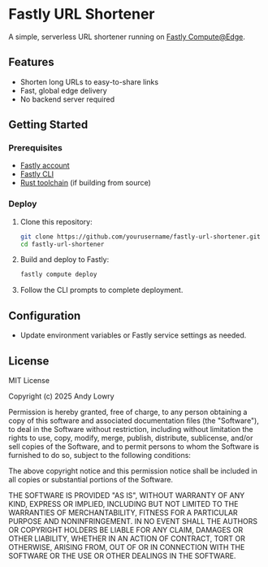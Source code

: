 # Fastly URL Shortener

A simple, serverless URL shortener running on [Fastly Compute@Edge](https://www.fastly.com/products/compute-at-edge).

## Features

- Shorten long URLs to easy-to-share links
- Fast, global edge delivery
- No backend server required

## Getting Started

### Prerequisites

- [Fastly account](https://developer.fastly.com/)
- [Fastly CLI](https://developer.fastly.com/reference/cli/)
- [Rust toolchain](https://www.rust-lang.org/tools/install) (if building from source)

### Deploy

1. Clone this repository:
    ```sh
    git clone https://github.com/yourusername/fastly-url-shortener.git
    cd fastly-url-shortener
    ```

2. Build and deploy to Fastly:
    ```sh
    fastly compute deploy
    ```

3. Follow the CLI prompts to complete deployment.


## Configuration

- Update environment variables or Fastly service settings as needed.

## License

MIT License

Copyright (c) 2025 Andy Lowry

Permission is hereby granted, free of charge, to any person obtaining a copy
of this software and associated documentation files (the "Software"), to deal
in the Software without restriction, including without limitation the rights
to use, copy, modify, merge, publish, distribute, sublicense, and/or sell
copies of the Software, and to permit persons to whom the Software is
furnished to do so, subject to the following conditions:

The above copyright notice and this permission notice shall be included in all
copies or substantial portions of the Software.

THE SOFTWARE IS PROVIDED "AS IS", WITHOUT WARRANTY OF ANY KIND, EXPRESS OR
IMPLIED, INCLUDING BUT NOT LIMITED TO THE WARRANTIES OF MERCHANTABILITY,
FITNESS FOR A PARTICULAR PURPOSE AND NONINFRINGEMENT. IN NO EVENT SHALL THE
AUTHORS OR COPYRIGHT HOLDERS BE LIABLE FOR ANY CLAIM, DAMAGES OR OTHER
LIABILITY, WHETHER IN AN ACTION OF CONTRACT, TORT OR OTHERWISE, ARISING FROM,
OUT OF OR IN CONNECTION WITH THE SOFTWARE OR THE USE OR OTHER DEALINGS IN THE
SOFTWARE.
